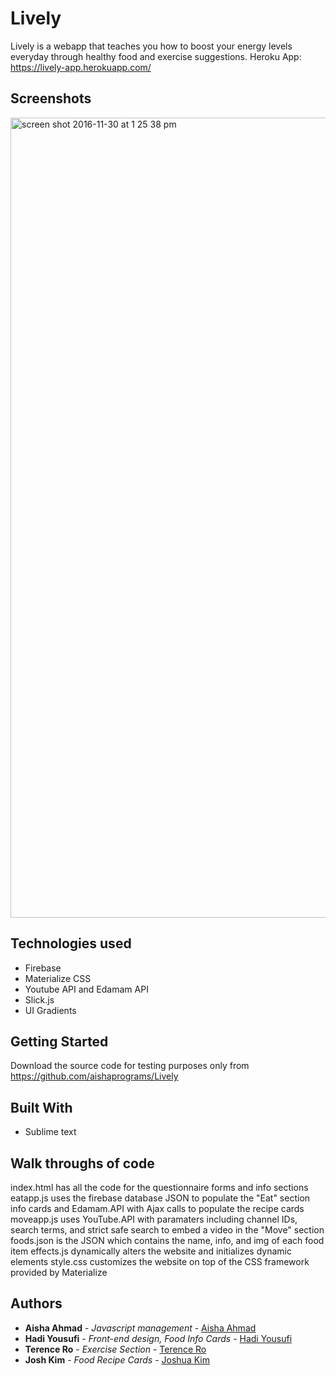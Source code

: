 # Lively
Lively is a webapp that teaches you how to boost your energy levels everyday through healthy food and exercise suggestions. 
Heroku App: https://lively-app.herokuapp.com/

## Screenshots
<img width="1280" alt="screen shot 2016-11-30 at 1 25 38 pm" src="https://cloud.githubusercontent.com/assets/20719058/20768010/ed3ec158-b701-11e6-9269-bb1ef930dd75.png">

## Technologies used
- Firebase
- Materialize CSS
- Youtube API and Edamam API
- Slick.js
- UI Gradients

## Getting Started
Download the source code for testing purposes only from https://github.com/aishaprograms/Lively

## Built With
* Sublime text

## Walk throughs of code
index.html has all the code for the questionnaire forms and info sections
eatapp.js uses the firebase database JSON to populate the "Eat" section info cards and Edamam.API with Ajax calls to populate the recipe cards
moveapp.js uses YouTube.API with paramaters including channel IDs, search terms, and strict safe search to embed a video in the "Move" section
foods.json is the JSON which contains the name, info, and img of each food item
effects.js dynamically alters the website and initializes dynamic elements
style.css customizes the website on top of the CSS framework provided by Materialize

## Authors
* **Aisha Ahmad** - *Javascript management* - [Aisha Ahmad](https://github.com/aishaprograms/)
* **Hadi Yousufi** - *Front-end design, Food Info Cards* - [Hadi Yousufi](https://github.com/hadicodes)
* **Terence Ro** - *Exercise Section* - [Terence Ro](https://github.com/terencero)
* **Josh Kim** - *Food Recipe Cards* - [Joshua Kim](https://github.com/jimkosh)
